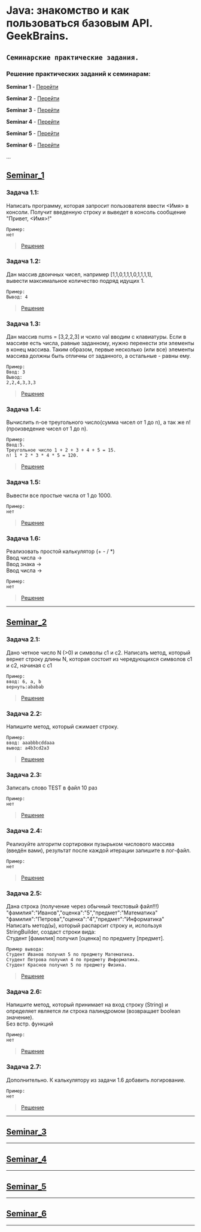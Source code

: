 # **Java: знакомство и как пользоваться базовым API. GeekBrains.** 

## `Семинарские практические задания.`

### Решение практических заданий к семинарам:

**Seminar 1** - [Перейти](https://github.com/Yana-Sushkova/Java_potfolio/blob/main/README.md#Seminar_1 "Перейти к семинару 1")

**Seminar 2** - [Перейти](https://github.com/Yana-Sushkova/Java_potfolio/blob/main/README.md#Seminar_2 "Перейти к семинару 2")

**Seminar 3** - [Перейти](https://github.com/Yana-Sushkova/Java_potfolio/blob/main/README.md#Seminar_3 "Перейти к семинару 3")

**Seminar 4** - [Перейти](https://github.com/Yana-Sushkova/Java_potfolio/blob/main/README.md#Seminar_4 "Перейти к семинару 4")

**Seminar 5** - [Перейти](https://github.com/Yana-Sushkova/Java_potfolio/blob/main/README.md#Seminar_5 "Перейти к семинару 5")

**Seminar 6** - [Перейти](https://github.com/Yana-Sushkova/Java_potfolio/blob/main/README.md#Seminar_6 "Перейти к семинару 5")

...

## [Seminar_1](https://github.com/Yana-Sushkova/Java_potfolio/tree/main/seminar_1 "Задачи к Семинару 1")

### Задача 1.1: 
Написать программу, которая запросит пользователя ввести <Имя> в консоли.
Получит введенную строку и выведет в консоль сообщение "Привет, <Имя>!"

```
Пример:
нет
```
>[Решение](https://github.com/Yana-Sushkova/Java_potfolio/tree/main/seminar_1/task_1_1/task_1_1.java "Решение задачи 1.1")

### Задача 1.2: 
Дан массив двоичных чисел, например [1,1,0,1,1,1,0,1,1,1,1],   
вывести максимальное количество подряд идущих 1.

```
Пример:
Вывод: 4
```
>[Решение](https://github.com/Yana-Sushkova/Java_potfolio/tree/main/seminar_1/task_1_2/task_1_2.java "Решение задачи 1.2")

### Задача 1.3: 
Дан массив nums = [3,2,2,3] и чсило val вводим с клавиатуры.
Если в массиве есть числа, равные заданному, нужно перенести
эти элементы в конец массива.
Таким образом, первые несколько (или все) элементы массива должны быть
отличны от заданного, а остальные - равны ему.

```
Пример:
Ввод: 3
Вывод:
2,2,4,3,3,3
```
>[Решение](https://github.com/Yana-Sushkova/Java_potfolio/tree/main/seminar_1/task_1_3/task_1_3.java "Решение задачи 1.3")

### Задача 1.4: 
Вычислить n-ое треугольного число(сумма чисел от 1 до n), а 
так же n! (произведение чисел от 1 до n).
```
Пример:
Ввод:5.
Треугольное число 1 + 2 + 3 + 4 + 5 = 15.
n! 1 * 2 * 3 * 4 * 5 = 120.
```
>[Решение](https://github.com/Yana-Sushkova/Java_potfolio/tree/main/seminar_1/task_1_4/task_1_4.java "Решение задачи 1.4")

### Задача 1.5: 
Вывести все простые числа от 1 до 1000.
```
Пример:
нет
```
>[Решение](https://github.com/Yana-Sushkova/Java_potfolio/tree/main/seminar_1/task_1_5/task_1_5.java "Решение задачи 1.5")

### Задача 1.6: 
Реализовать простой калькулятор (+ - / *)  
Ввод числа ->  
Ввод знака ->  
Ввод числа ->  
```
Пример:
нет
```
>[Решение](https://github.com/Yana-Sushkova/Java_potfolio/tree/main/seminar_1/task_1_6/task_1_6.java "Решение задачи 1.6")

***

## [Seminar_2](https://github.com/Yana-Sushkova/Java_potfolio/tree/main/seminar_2 "Задачи к Семинару 2")

### Задача 2.1: 
Дано четное число N (>0) и символы с1 и с2. 
Написать метод, который вернет строку длины N, 
которая состоит из чередующихся символов с1 и с2,
начиная с с1 
```
Пример:
ввод: 6, a, b
вернуть:ababab
```
>[Решение](https://github.com/Yana-Sushkova/Java_potfolio/tree/main/seminar_2/task_2_1/task_2_1.java "Решение задачи 2.1")

### Задача 2.2: 
Напишите метод, который сжимает строку.
```
Пример:
ввод: aaabbbcddaaa
вывод: a4b3cd2a3
```
>[Решение](https://github.com/Yana-Sushkova/Java_potfolio/tree/main/seminar_2/task_2_2/task_2_2.java "Решение задачи 2.2")

### Задача 2.3: 
Записать слово TEST в файл 10 раз
```
Пример:
нет
```
>[Решение](https://github.com/Yana-Sushkova/Java_potfolio/tree/main/seminar_2/task_2_3/task_2_3.java "Решение задачи 2.3")

### Задача 2.4: 
Реализуйте алгоритм сортировки пузырьком числового массива (введён вами),
результат после каждой итерации запишите в лог-файл.
```
Пример:
нет
```
>[Решение](https://github.com/Yana-Sushkova/Java_potfolio/tree/main/seminar_2/task_2_4/task_2_4.java "Решение задачи 2.4")

### Задача 2.5: 
Дана строка (получение через обычный текстовый файл!!!)  
"фамилия":"Иванов","оценка":"5","предмет":"Математика"  
"фамилия":"Петрова","оценка":"4","предмет":"Информатика"     
Написать метод(ы), который распарсит строку и, используя StringBuilder, создаст строки вида:  
Студент [фамилия] получил [оценка] по предмету [предмет].
```
Пример вывода:
Студент Иванов получил 5 по предмету Математика.  
Студент Петрова получил 4 по предмету Информатика.  
Студент Краснов получил 5 по предмету Физика.  
```
>[Решение](https://github.com/Yana-Sushkova/Java_potfolio/tree/main/seminar_2/task_2_5/task_2_5.java "Решение задачи 2.5")

### Задача 2.6: 
Напишите метод, который принимает на вход строку (String) и 
определяет является ли строка палиндромом (возвращает boolean значение).   
Без встр. функций
```
Пример:
нет 
```
>[Решение](https://github.com/Yana-Sushkova/Java_potfolio/tree/main/seminar_2/task_2_6/task_2_6.java "Решение задачи 2.6")

### Задача 2.7: 
Дополнительно. К калькулятору из задачи 1.6 добавить логирование.
```
Пример:
нет 
```
>[Решение](https://github.com/Yana-Sushkova/Java_potfolio/tree/main/seminar_2/task_2_7/task_2_7.java "Решение задачи 2.7")


***

## [Seminar_3](https://github.com/Yana-Sushkova/Java_potfolio/tree/main/seminar_3 "Задачи к Семинару 3")



***

## [Seminar_4](https://github.com/Yana-Sushkova/Java_potfolio/tree/main/seminar_4  "Задачи к Семинару 4")



***

## [Seminar_5](https://github.com/Yana-Sushkova/Java_potfolio/tree/main/seminar_5  "Задачи к Семинару 5")



***

## [Seminar_6](https://github.com/Yana-Sushkova/Java_potfolio/tree/main/seminar_6  "Задачи к Семинару 5")



***